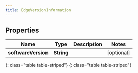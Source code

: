 ```yaml
---
title: EdgeVersionInformation
---
```


## Properties

| Name | Type | Description | Notes |
| ------------ | ------------- | ------------- | ------------- |
| **softwareVersion** | **String** |  |  [optional] |
{: class="table table-striped"}
{: class="table table-striped"}


